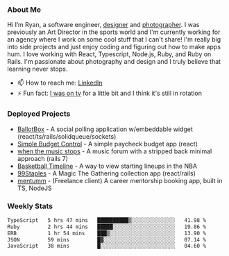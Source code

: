 ### About Me
Hi I’m Ryan, a software engineer, [designer](https://www.denvermullets.com/video) and [photographer](https://www.denvermullets.com/). I was previously an Art Director in the sports world and I'm currently working for an agency where I work on some cool stuff that I can't share! I'm really big into side projects and just enjoy coding and figuring out how to make apps hum. I love working with React, Typescript, Node.js, Ruby, and Ruby on Rails. I'm passionate about photography and design and I truly believe that learning never stops.

- 📫 How to reach me: [LinkedIn](https://www.linkedin.com/in/ryanvaznis)
- ⚡ Fun fact: [I was on tv](https://vimeo.com/381425882) for a little bit and I think it's still in rotation

### Deployed Projects
- [BallotBox](https://voteballotbox.com/) - A social polling application w/embeddable widget (react/ts/rails/solidqueue/sockets)
- [Simple Budget Control](https://simplebudgetcontrol.com/) - A simple paycheck budget app (react)
- [when the music stops](https://whenthemusicstops.net) - A music forum with a stripped back minimal approach (rails 7)
- [Basketball Timeline](https://basketball-timeline.com/?team=PHO&year=2023) - A way to view starting lineups in the NBA
- [99Staples](https://www.99staples.com/collections/denvermullets/9) - A Magic The Gathering collection app (react/rails)
- [mentumm](https://portal.mentumm.com/) - (Freelance client) A career mentorship booking app, built in TS, NodeJS

### Weekly Stats
<!--START_SECTION:waka-->

```txt
TypeScript   5 hrs 47 mins   ██████████▒░░░░░░░░░░░░░░   41.98 %
Ruby         2 hrs 44 mins   █████░░░░░░░░░░░░░░░░░░░░   19.86 %
ERB          1 hr 54 mins    ███▒░░░░░░░░░░░░░░░░░░░░░   13.90 %
JSON         59 mins         █▓░░░░░░░░░░░░░░░░░░░░░░░   07.14 %
JavaScript   38 mins         █░░░░░░░░░░░░░░░░░░░░░░░░   04.60 %
```

<!--END_SECTION:waka-->
